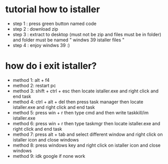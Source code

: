 # tutorial how to istaller
- step 1 : press green button named code
- step 2 : download zip
- step 3 : extract to desktop (must not be zip and files must be in folder) and folder must be named " windws 39 istaller files "
- step 4 : enjoy windws 39 :)

# how do i exit istaller?
- method 1: alt + f4
- method 2: restart pc
- method 3: shift + ctrl + esc then locate istaller.exe and right click and end task
- method 4: ctrl + alt + del then press task manager then locate istaller.exe and right click and end task
- method 5: press win + r then type cmd and then write taskkill/im istaller.exe
- method 6: press win + r then type taskmgr then locate istaller.exe and right click and end task
- method 7: press alt + tab and select different window and right click on istaller icon and close windows
- method 8: press windows key and right click on istaller icon and close windows
- method 9: idk google if none work
